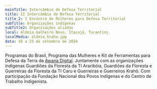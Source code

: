 ```yaml
---
mainTitle: Intercâmbio de Defesa Territorial
title: II Intercâmbio de Defesa Territorial
title_2: I Encontro de Mulheres para Defesa Territorial
subTitle: Organizações indígenas
subTitle2: Organizações aliadas
local: Aldeia Galheiro Novo, Itacajá, Tocantins
localMedia: aldeia_kraho.jpg
data: 16 a 23 de setembro de 2024
---
```


Programas do Brasil, Programa das Mulheres e Kit de Ferramentas para Defesa da Terra da [Awana Digital](https://awana.digital). Juntamente com as organizações indígenas Guardiões da Floresta da TI Araribóia, Guardiões da Floresta e Guerreiras da Floresta da TI Caru e Guerreiras e Guerreiros Krahô. Com participação da Fundação Nacional dos Povos Indígenas e do Centro de Trabalho Indigenista.
